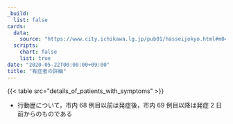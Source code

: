 ```yaml
---
_build:
  list: false
cards:
  data:
    source: "https://www.city.ichikawa.lg.jp/pub01/hasseijokyo.html#m04"
  scripts:
    chart: false
    list: true
date: "2020-05-22T00:00:00+09:00"
title: "有症者の詳細"
---
```


{{< table src="details_of_patients_with_symptoms" >}}

- 行動歴について，市内 68 例目以前は発症後，市内 69 例目以降は発症 2 日前からのものである
